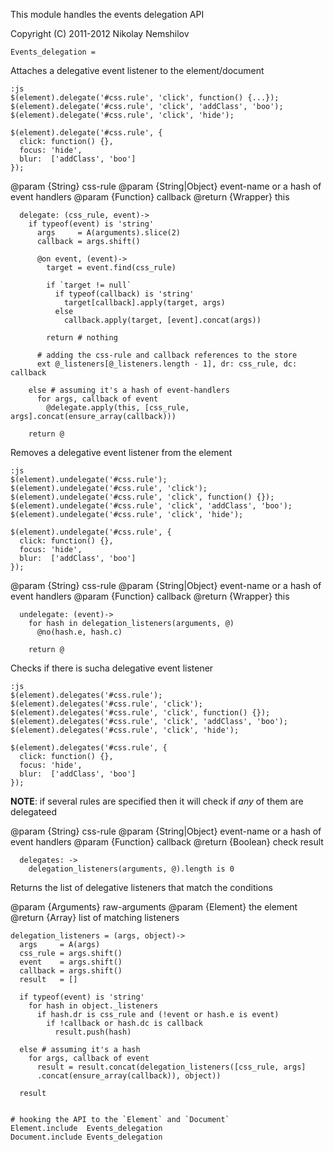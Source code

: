 This module handles the events delegation API

Copyright (C) 2011-2012 Nikolay Nemshilov

```coffee-aside
Events_delegation =
```

Attaches a delegative event listener to the element/document

    :js
    $(element).delegate('#css.rule', 'click', function() {...});
    $(element).delegate('#css.rule', 'click', 'addClass', 'boo');
    $(element).delegate('#css.rule', 'click', 'hide');

    $(element).delegate('#css.rule', {
      click: function() {},
      focus: 'hide',
      blur:  ['addClass', 'boo']
    });

@param {String} css-rule
@param {String|Object} event-name or a hash of event handlers
@param {Function} callback
@return {Wrapper} this

```coffee-aside
  delegate: (css_rule, event)->
    if typeof(event) is 'string'
      args     = A(arguments).slice(2)
      callback = args.shift()

      @on event, (event)->
        target = event.find(css_rule)

        if `target != null`
          if typeof(callback) is 'string'
            target[callback].apply(target, args)
          else
            callback.apply(target, [event].concat(args))

        return # nothing

      # adding the css-rule and callback references to the store
      ext @_listeners[@_listeners.length - 1], dr: css_rule, dc: callback

    else # assuming it's a hash of event-handlers
      for args, callback of event
        @delegate.apply(this, [css_rule, args].concat(ensure_array(callback)))

    return @
```

Removes a delegative event listener from the element

    :js
    $(element).undelegate('#css.rule');
    $(element).undelegate('#css.rule', 'click');
    $(element).undelegate('#css.rule', 'click', function() {});
    $(element).undelegate('#css.rule', 'click', 'addClass', 'boo');
    $(element).undelegate('#css.rule', 'click', 'hide');

    $(element).undelegate('#css.rule', {
      click: function() {},
      focus: 'hide',
      blur:  ['addClass', 'boo']
    });

@param {String} css-rule
@param {String|Object} event-name or a hash of event handlers
@param {Function} callback
@return {Wrapper} this

```coffee-aside
  undelegate: (event)->
    for hash in delegation_listeners(arguments, @)
      @no(hash.e, hash.c)

    return @
```

Checks if there is sucha delegative event listener

    :js
    $(element).delegates('#css.rule');
    $(element).delegates('#css.rule', 'click');
    $(element).delegates('#css.rule', 'click', function() {});
    $(element).delegates('#css.rule', 'click', 'addClass', 'boo');
    $(element).delegates('#css.rule', 'click', 'hide');

    $(element).delegates('#css.rule', {
      click: function() {},
      focus: 'hide',
      blur:  ['addClass', 'boo']
    });

__NOTE__: if several rules are specified then it will check if
      _any_ of them are delegateed

@param {String} css-rule
@param {String|Object} event-name or a hash of event handlers
@param {Function} callback
@return {Boolean} check result

```coffee-aside
  delegates: ->
    delegation_listeners(arguments, @).length is 0
```

Returns the list of delegative listeners that match the conditions

@param {Arguments} raw-arguments
@param {Element} the element
@return {Array} list of matching listeners

```coffee-aside
delegation_listeners = (args, object)->
  args     = A(args)
  css_rule = args.shift()
  event    = args.shift()
  callback = args.shift()
  result   = []

  if typeof(event) is 'string'
    for hash in object._listeners
      if hash.dr is css_rule and (!event or hash.e is event)
        if !callback or hash.dc is callback
          result.push(hash)

  else # assuming it's a hash
    for args, callback of event
      result = result.concat(delegation_listeners([css_rule, args]
      .concat(ensure_array(callback)), object))

  result


# hooking the API to the `Element` and `Document`
Element.include  Events_delegation
Document.include Events_delegation
```
